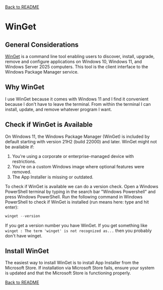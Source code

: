 <a href="../README.md">Back to README</a>

# WinGet

## General Considerations

[WinGet](https://learn.microsoft.com/en-us/windows/package-manager/winget/) is a command line tool enabling users to discover, install, upgrade, remove and configure applications on Windows 10, Windows 11, and Windows Server 2025 computers. This tool is the client interface to the Windows Package Manager service.

## Why WinGet

I use WinGet because it comes with Windows 11 and I find it convenient because I don't have to leave the terminal. From within the terminal I can install, update, and remove whatever program I want.

## Check if WinGet is Available

On Windows 11, the Windows Package Manager (WinGet) is included by default starting with version 21H2 (build 22000) and later. WinGet might not be available if:

1. You're using a corporate or enterprise-managed device with restrictions.
2. You're on a custom Windows image where optional features were removed.
3. The App Installer is missing or outdated.

To check if WinGet is available we can do a version check. Open a Windows PowerShell terminal by typing in the search bar "Windows Powershell" and press Windows PowerShell. Run the following command in Windows PowerShell to check if WinGet is installed (run means here: type and hit enter):

```powershell
winget --version
```

If you get a version number you have WinGet. If you get something like `winget : The term 'winget' is not recognized as...` then you probably don't have winget.

## Install WinGet

The easiest way to install WinGet is to install App Installer from the Microsoft Store. If installation via Microsoft Store fails, ensure your system is updated and that the Microsoft Store is functioning properly.

<a href="../README.md">Back to README</a>